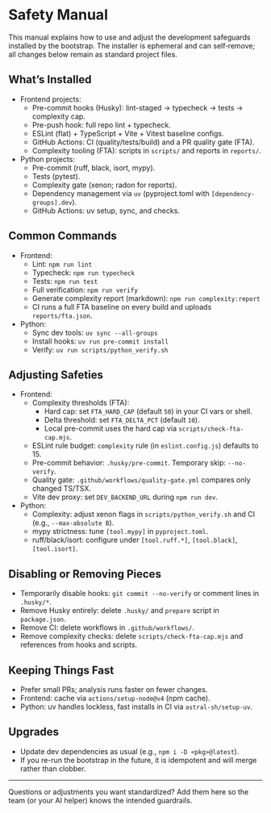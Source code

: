 # Safety Manual

This manual explains how to use and adjust the development safeguards installed by the bootstrap. The installer is ephemeral and can self‑remove; all changes below remain as standard project files.

## What’s Installed
- Frontend projects:
  - Pre-commit hooks (Husky): lint-staged → typecheck → tests → complexity cap.
  - Pre-push hook: full repo lint + typecheck.
  - ESLint (flat) + TypeScript + Vite + Vitest baseline configs.
  - GitHub Actions: CI (quality/tests/build) and a PR quality gate (FTA).
  - Complexity tooling (FTA): scripts in `scripts/` and reports in `reports/`.
- Python projects:
  - Pre-commit (ruff, black, isort, mypy).
  - Tests (pytest).
  - Complexity gate (xenon; radon for reports).
  - Dependency management via `uv` (pyproject.toml with `[dependency-groups].dev`).
  - GitHub Actions: uv setup, sync, and checks.

## Common Commands
- Frontend:
  - Lint: `npm run lint`
  - Typecheck: `npm run typecheck`
  - Tests: `npm run test`
  - Full verification: `npm run verify`
  - Generate complexity report (markdown): `npm run complexity:report`
  - CI runs a full FTA baseline on every build and uploads `reports/fta.json`.
- Python:
  - Sync dev tools: `uv sync --all-groups`
  - Install hooks: `uv run pre-commit install`
  - Verify: `uv run scripts/python_verify.sh`

## Adjusting Safeties
- Frontend:
  - Complexity thresholds (FTA):
    - Hard cap: set `FTA_HARD_CAP` (default `50`) in your CI vars or shell.
    - Delta threshold: set `FTA_DELTA_PCT` (default `10`).
    - Local pre-commit uses the hard cap via `scripts/check-fta-cap.mjs`.
  - ESLint rule budget: `complexity` rule (in `eslint.config.js`) defaults to 15.
  - Pre-commit behavior: `.husky/pre-commit`. Temporary skip: `--no-verify`.
  - Quality gate: `.github/workflows/quality-gate.yml` compares only changed TS/TSX.
  - Vite dev proxy: set `DEV_BACKEND_URL` during `npm run dev`.
- Python:
  - Complexity: adjust xenon flags in `scripts/python_verify.sh` and CI (e.g., `--max-absolute B`).
  - mypy strictness: tune `[tool.mypy]` in `pyproject.toml`.
  - ruff/black/isort: configure under `[tool.ruff.*]`, `[tool.black]`, `[tool.isort]`.

## Disabling or Removing Pieces
- Temporarily disable hooks: `git commit --no-verify` or comment lines in `.husky/*`.
- Remove Husky entirely: delete `.husky/` and `prepare` script in `package.json`.
- Remove CI: delete workflows in `.github/workflows/`.
- Remove complexity checks: delete `scripts/check-fta-cap.mjs` and references from hooks and scripts.

## Keeping Things Fast
- Prefer small PRs; analysis runs faster on fewer changes.
- Frontend: cache via `actions/setup-node@v4` (npm cache).
- Python: uv handles lockless, fast installs in CI via `astral-sh/setup-uv`.

## Upgrades
- Update dev dependencies as usual (e.g., `npm i -D <pkg>@latest`).
- If you re-run the bootstrap in the future, it is idempotent and will merge rather than clobber.

---
Questions or adjustments you want standardized? Add them here so the team (or your AI helper) knows the intended guardrails.
